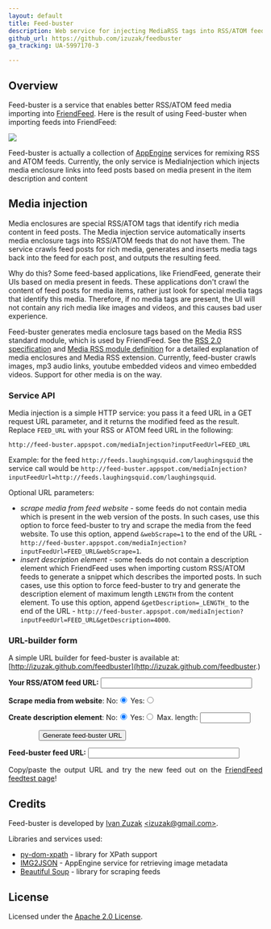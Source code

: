 ```yaml
---
layout: default
title: Feed-buster
description: Web service for injecting MediaRSS tags into RSS/ATOM feeds
github_url: https://github.com/izuzak/feedbuster
ga_tracking: UA-5997170-3

---
```


Overview
--------

Feed-buster is a service that enables better RSS/ATOM feed media importing into [FriendFeed](http://friendfeed.com/). Here is the result of using Feed-buster when importing feeds into FriendFeed:

<img src="https://raw.github.com/izuzak/feedbuster/master/src/static/fbDemoPic.PNG" />

Feed-buster is actually a collection of [AppEngine](https://developers.google.com/appengine/) services for remixing RSS and ATOM feeds. Currently, the only service is MediaInjection which injects media enclosure links into feed posts based on media present in the item description and content

Media injection
---------------

Media enclosures are special RSS/ATOM tags that identify rich media content in feed posts. The Media injection service automatically inserts media enclosure tags into RSS/ATOM feeds that do not have them. The service crawls feed posts for rich media, generates and inserts media tags back into the feed for each post, and outputs the resulting feed.

Why do this? Some feed-based applications, like FriendFeed, generate their UIs based on media present in feeds. These applications don't crawl the content of feed posts for media items, rather just look for special media tags that identify this media. Therefore, if no media tags are present, the UI will not contain any rich media like images and videos, and this causes bad user experience.

Feed-buster generates media enclosure tags based on the Media RSS standard module, which is used by FriendFeed. See the [RSS 2.0 specification](http://www.rssboard.org/rss-specification#ltenclosuregtSubelementOfLtitemgt) and [Media RSS module definition](http://search.yahoo.com/mrss/) for a detailed explanation of media enclosures and Media RSS extension. Currently, feed-buster crawls images, mp3 audio links, youtube embedded videos and vimeo embedded videos. Support for other media is on the way.

### Service API

Media injection is a simple HTTP service: you pass it a feed URL in a GET request URL parameter, and it returns the modified feed as the result. Replace `FEED_URL` with your RSS or ATOM feed URL in the following:

    http://feed-buster.appspot.com/mediaInjection?inputFeedUrl=FEED_URL

Example: for the feed `http://feeds.laughingsquid.com/laughingsquid` the service call would be `http://feed-buster.appspot.com/mediaInjection?inputFeedUrl=http://feeds.laughingsquid.com/laughingsquid`.

Optional URL parameters:

 * *scrape media from feed website* - some feeds do not contain media which is present in the web version of the posts. In such cases, use this option to force feed-buster to try and scrape the media from the feed website. To use this option, append `&webScrape=1` to the end of the URL - `http://feed-buster.appspot.com/mediaInjection?inputFeedUrl=FEED_URL&webScrape=1`.
 * *insert description element* - some feeds do not contain a description element which FriendFeed uses when importing custom RSS/ATOM feeds to generate a snippet which describes the imported posts. In such cases, use this option to force feed-buster to try and generate the description element of maximum length `LENGTH` from the content element. To use this option, append `&getDescription=_LENGTH_` to the end of the URL - `http://feed-buster.appspot.com/mediaInjection?inputFeedUrl=FEED_URL&getDescription=4000`.

### URL-builder form

A simple URL builder for feed-buster is available at: [http://izuzak.github.com/feedbuster](http://izuzak.github.com/feedbuster.)

<script type="text/javascript">
  function generate() {
    _gaq.push(['_trackEvent', 'URL builder', 'createURL'])

    var inputUrl = document.getElementById("inputUrl").value;
    var outputUrl = "http://feed-buster.appspot.com/mediaInjection?inputFeedUrl=" + inputUrl;
    if (document.getElementById("webScrape2").checked) {
      outputUrl += "&webScrape=1"
    }
    if (document.getElementById("getDescription2").checked) {
      outputUrl += "&getDescription=" + document.getElementById("maxDescription").value
    }
    document.getElementById("outputUrl").value = outputUrl;
  }
</script>
<div id="wikicontent"> <p>
<b><label for="inputUrl">Your RSS/ATOM feed URL:</label></b>
<input style="width:300px" name="inputUrl" id="inputUrl" type="text" value=""/>

</p><p><label for="webScrape1"><b>Scrape media from website</b>:</label>
<label for="webScrape1">No:</label><input name="webScrape" id="webScrape1" type="radio" value="No" checked="checked"/>
<label for="webScrape2">Yes:</label><input name="webScrape" id="webScrape2" type="radio" value="Yes"/>

</p><p><label style="width:640px;" for="getDescription1"><b>Create description element</b>:</label>
<label for="getDescription1">No:</label><input name="getDescription" id="getDescription1" type="radio" value="No" checked="checked"/>
<label for="getDescription2">Yes:</label><input name="getDescription" id="getDescription2" type="radio" value="Yes"/>
<label for="maxDescription">Max. length:</label> <input style="width:100px" name="maxDescription" id="maxDescription" type="text" value=""/>

</p><p><button style="margin-left: 60px;" name="genBtn" id="genBtn" onclick="generate();">Generate feed-buster URL</button>

</p><p><b><label for="outputUrl">Feed-buster feed URL:</label></b>
<input style="width:300px" name="outputUrl" id="outputUrl" type="text" value="">
</p>
<p align="justify">Copy/paste the output URL and try the new feed out on the <a href="http://friendfeed.com/api/feedtest" target="_blank">FriendFeed feedtest page</a>!
</p>
</div>

Credits
-------

Feed-buster is developed by [Ivan Zuzak](http://ivanzuzak.info) [&lt;izuzak@gmail.com&gt;](mailto:izuzak@gmail.com).

Libraries and services used:

  * [py-dom-xpath](http://code.google.com/p/py-dom-xpath/) - library for XPath support
  * [IMG2JSON](http://img2json.appspot.com/) - AppEngine service for retrieving image metadata
  * [Beautiful Soup](http://www.crummy.com/software/BeautifulSoup/) - library for scraping feeds

License
-------

Licensed under the [Apache 2.0 License](https://github.com/izuzak/feedbuster/blob/master/LICENSE.md).
